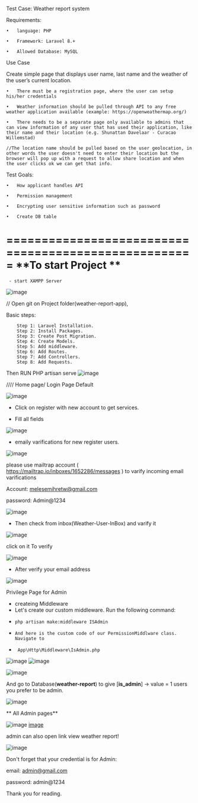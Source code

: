Test Case: Weather report system

Requirements:

    •	language: PHP

    •	Framework: Laravel 8.+

    •	Allowed Database: MySQL

Use Case

Create simple page that displays user name, last name and the weather of the user’s current location.

    •	There must be a registration page, where the user can setup his/her credentials

    •	Weather information should be pulled through API to any free weather application available (example: https://openweathermap.org/)

    •	There needs to be a separate page only available to admins that can view information of any user that has used their application, like their name and their location (e.g. Shunattan Davelaar - Curacao Willemstad)    

    //The location name should be pulled based on the user geolocation, in other words the user doesn't need to enter their location but the browser will pop up with a request to allow share location and when the user clicks ok we can get that info.


Test Goals:

    •	How applicant handles API

    •	Permission management

    •	Encrypting user sensitive information such as password

    •	Create DB table



=====================================================
            **To start Project **   
=====================================================
     - start XAMPP Server
  
 ![image](https://user-images.githubusercontent.com/55538814/156812797-801ae3ba-a5be-43c4-aecc-8df92a8261fa.png)

 
 // Open git on Project folder(weather-report-app), 
 
 Basic steps:

        Step 1: Laravel Installation.
        Step 2: Install Packages.
        Step 3: Create Post Migration.
        Step 4: Create Models.
        Step 5: Add middleware.
        Step 6: Add Routes.
        Step 7: Add Controllers.
        Step 8: Add Requests.
 Then RUN PHP artisan serve
 ![image](https://user-images.githubusercontent.com/55538814/156813786-0cd08982-8a5f-46c6-9d3a-91177b2de6f3.png)

 
 //// Home page/ Login Page Default
 
 ![image](https://user-images.githubusercontent.com/55538814/156814298-29c69afb-b3b0-423b-a149-8fa44487c32f.png)
 
 - Click on register with new account to get services. 

 
 - Fill all fields
 
 ![image](https://user-images.githubusercontent.com/55538814/156815097-aa35a41d-ca53-459d-8215-331a96af68e3.png)
 
 - emaily varifications for new register users.
 
 ![image](https://user-images.githubusercontent.com/55538814/156815351-642a02e6-7953-42de-af0c-b59048d73faa.png)

  please use mailtrap account ( https://mailtrap.io/inboxes/1652286/messages ) to varify incoming email varifications
  
   Account: melesemihretw@gmail.com
   
   password: Admin@1234
   
   ![image](https://user-images.githubusercontent.com/55538814/156815818-83332f68-b1fa-4ef9-b84e-777b6ec17a38.png)

- Then check from inbox(Weather-User-InBox) and varify it

![image](https://user-images.githubusercontent.com/55538814/156816116-194c61e4-62bb-4d34-b85f-2a3c1b1ad4f9.png)

click on it To verify

![image](https://user-images.githubusercontent.com/55538814/156816372-27ddab76-ebfc-49e4-8615-1a261844766b.png)

- After verify your email address

![image](https://user-images.githubusercontent.com/55538814/156816720-7ae3360a-a4b5-46eb-bb86-3c2eaaf6ef22.png)

Privilege Page for Admin
  - createing Middleware 
  - Let's create our custom middleware. Run the following command:
  -     php artisan make:middleware ISAdmin
  -     And here is the custom code of our PermissionMiddlware class. Navigate to
  -      App\Http\Middleware\IsAdmin.php
 
![image](https://user-images.githubusercontent.com/55538814/156817748-5e595102-f5db-45d3-9ebe-916d53d8e1b6.png)
 ![image](https://user-images.githubusercontent.com/55538814/156820563-9bc6876e-8b6a-4d7e-9774-ee6145e964aa.png)

![image](https://user-images.githubusercontent.com/55538814/156819247-972273ea-e260-4fd0-890b-5708b03ae31c.png)


And go to Database(**weather-report**) to give [**is_admin**] ->  value =  1 users you prefer to be admin. 

![image](https://user-images.githubusercontent.com/55538814/156819910-fa9c288d-ab4c-4079-a609-df7e39559f76.png)

**  All Admin pages**
  
![image](https://user-images.githubusercontent.com/55538814/156821270-a120d88f-afe0-4de3-ad09-206645be3bd5.png)
[image](https://user-images.githubusercontent.com/55538814/156821621-3063b746-4a5b-4d78-93ef-01dc3e735e17.png)

admin can also open link view weather report!



![image](https://user-images.githubusercontent.com/55538814/156821945-1e66942b-f340-4051-b91f-f0ed14e472e0.png)




Don't forget that your credential is for Admin:

email: admin@gmail.com

password: admin@1234

 

Thank you for reading.











 
 
 

